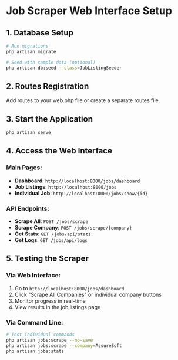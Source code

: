 # Job Scraper Web Interface Setup

## 1. Database Setup
```bash
# Run migrations
php artisan migrate

# Seed with sample data (optional)
php artisan db:seed --class=JobListingSeeder
```

## 2. Routes Registration
Add routes to your web.php file or create a separate routes file.

## 3. Start the Application
```bash
php artisan serve
```

## 4. Access the Web Interface

### Main Pages:
- **Dashboard**: `http://localhost:8000/jobs/dashboard`
- **Job Listings**: `http://localhost:8000/jobs`
- **Individual Job**: `http://localhost:8000/jobs/show/{id}`

### API Endpoints:
- **Scrape All**: `POST /jobs/scrape`
- **Scrape Company**: `POST /jobs/scrape/{company}`
- **Get Stats**: `GET /jobs/api/stats`
- **Get Logs**: `GET /jobs/api/logs`

## 5. Testing the Scraper

### Via Web Interface:
1. Go to `http://localhost:8000/jobs/dashboard`
2. Click "Scrape All Companies" or individual company buttons
3. Monitor progress in real-time
4. View results in the job listings page

### Via Command Line:
```bash
# Test individual commands
php artisan jobs:scrape --no-save
php artisan jobs:scrape --company=AssureSoft
php artisan jobs:stats
```
